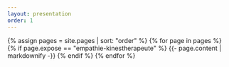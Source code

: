 ```yaml
---
layout: presentation
order: 1
---
```


{% assign pages = site.pages | sort: "order" %}
{% for page in pages %}
 {% if page.expose == "empathie-kinestherapeute" %}
    {{- page.content | markdownify -}}
  {% endif %}
{% endfor %}